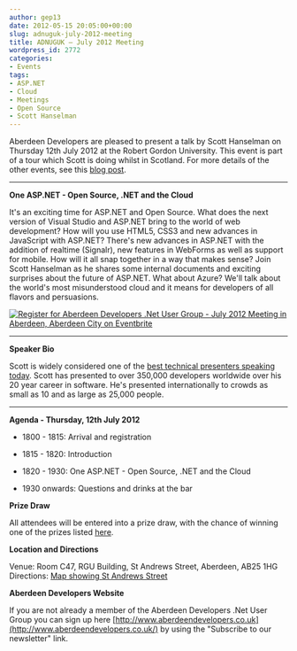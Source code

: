 ```yaml
---
author: gep13
date: 2012-05-15 20:05:00+00:00
slug: adnuguk-july-2012-meeting
title: ADNUGUK – July 2012 Meeting
wordpress_id: 2772
categories:
- Events
tags:
- ASP.NET
- Cloud
- Meetings
- Open Source
- Scott Hanselman
---
```


Aberdeen Developers are pleased to present a talk by Scott Hanselman on Thursday 12th July 2012 at the Robert Gordon University. This event is part of a tour which Scott is doing whilst in Scotland. For more details of the other events, see this [blog post](http://www.gep13.co.uk/blog/scott-hanselman-doing-user-group-tour-of-scotland/).




* * *




**One ASP.NET - Open Source, .NET and the Cloud**




It's an exciting time for ASP.NET and Open Source. What does the next version of Visual Studio and ASP.NET bring to the world of web development? How will you use HTML5, CSS3 and new advances in JavaScript with ASP.NET? There's new advances in ASP.NET with the addition of realtime (Signalr), new features in WebForms as well as support for mobile. How will it all snap together in a way that makes sense? Join Scott Hanselman as he shares some internal documents and exciting surprises about the future of ASP.NET. What about Azure? We'll talk about the world's most misunderstood cloud and it means for developers of all flavors and persuasions.




[![Register for Aberdeen Developers .Net User Group - July 2012 Meeting in Aberdeen, Aberdeen City  on Eventbrite](http://www.eventbrite.com/registerbutton?eid=2581657808)](http://scott-hanselman-abz-2012.eventbrite.com?ref=elink)





* * *




**Speaker Bio**




Scott is widely considered one of the [best technical presenters speaking today](http://speakermix.com/scott-hanselman). Scott has presented to over 350,000 developers worldwide over his 20 year career in software. He's presented internationally to crowds as small as 10 and as large as 25,000 people.




* * *




**Agenda - Thursday, 12th July 2012**






  * 1800 - 1815: Arrival and registration


  * 1815 - 1820: Introduction


  * 1820 - 1930: One ASP.NET - Open Source, .NET and the Cloud


  * 1930 onwards: Questions and drinks at the bar




**Prize Draw**




All attendees will be entered into a prize draw, with the chance of winning one of the prizes listed [here](http://www.gep13.co.uk/blog/?p=107).




**Location and Directions**




Venue: Room C47, RGU Building, St Andrews Street, Aberdeen, AB25 1HG Directions: [Map showing St Andrews Street](http://www.bing.com/maps/?v=2&cp=57.149542434132776~-2.102723645985436&lvl=17&dir=0&sty=c&eo=1&form=LMLTCC)




**Aberdeen Developers Website**




If you are not already a member of the Aberdeen Developers .Net User Group you can sign up here [http://www.aberdeendevelopers.co.uk](http://www.aberdeendevelopers.co.uk/) by using the "Subscribe to our newsletter" link.
